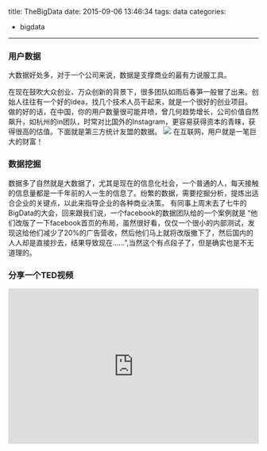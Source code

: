 title: TheBigData
date: 2015-09-06 13:46:34
tags: data
categories:
  - bigdata
 
---
### 用户数据
大数据好处多，对于一个公司来说，数据是支撑商业的最有力说服工具。

<!--more-->

在现在鼓吹大众创业、万众创新的背景下，很多团队如雨后春笋一般冒了出来。创始人往往有一个好的idea，找几个技术人员干起来，就是一个很好的创业项目。做的好的话，在中国，你的用户数量很可能井喷，曾几何趋势增长，公司价值自然飙升，如杭州的in团队，时常对比国外的Instagram，更容易获得资本的青睐，获得很高的估值。下面就是第三方统计友盟的数据。
![](http://7xk4vd.com1.z0.glb.clouddn.com/dataIG20150625173841967.jpg)
在互联网，用户就是一笔巨大的财富！
### 数据挖掘
数据多了自然就是大数据了，尤其是现在的信息化社会，一个普通的人，每天接触的信息量都是一千年前的人一生的信息了。纷繁的数据，需要挖掘分析，提炼出适合企业的关键点，以此来指导企业的各种商业决策。
有同事上周末去了七牛的BigData的大会，回来跟我们说，一个facebook的数据团队给的一个案例就是 “他们改版了一下facebook首页的布局，虽然很好看，仅仅一个很小的内部测试，发现这给他们减少了20%的广告营收，然后他们马上就将改版撤下了，然后国内的人人却是直接抄去，结果导致现在......”,当然这个有点段子了，但是确实也是不无道理的。
### 分享一个TED视频
<!-- <link href="css/user.css" rel="stylesheet"> -->
<style type="text/css">
	.video-container {
    position: relative;
    padding-bottom: 56.25%;
    padding-top: 30px;
    height: 0;
    overflow: hidden;
	}
	.video-container iframe {
    position: absolute;
    top:0;
    left: 0;
    width: 100%;
    height: 100%;
	}
</style>
<div class="video-container">
	<iframe height=315 width=560 src="http://player.youku.com/embed/XODI5NTQxNDQw" frameborder=0 allowfullscreen></iframe>
</div>
